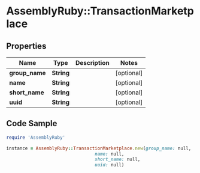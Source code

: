 # AssemblyRuby::TransactionMarketplace

## Properties

Name | Type | Description | Notes
------------ | ------------- | ------------- | -------------
**group_name** | **String** |  | [optional] 
**name** | **String** |  | [optional] 
**short_name** | **String** |  | [optional] 
**uuid** | **String** |  | [optional] 

## Code Sample

```ruby
require 'AssemblyRuby'

instance = AssemblyRuby::TransactionMarketplace.new(group_name: null,
                                 name: null,
                                 short_name: null,
                                 uuid: null)
```


